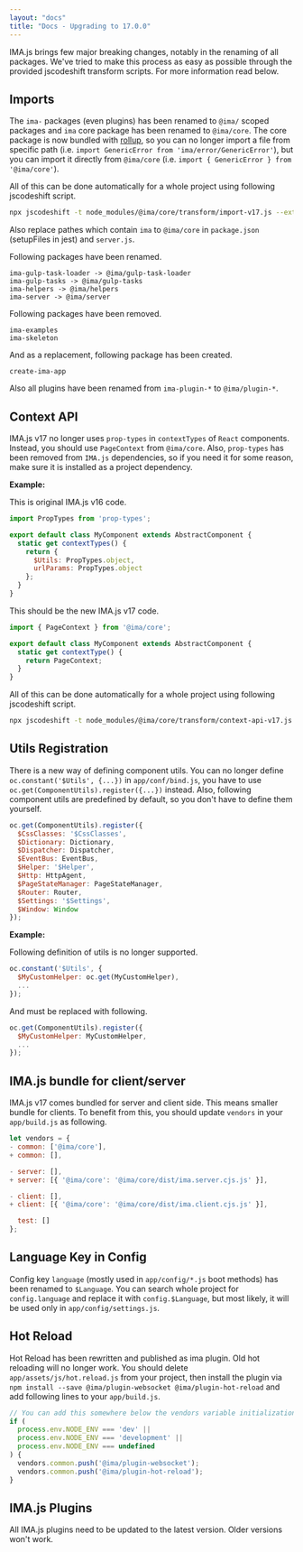 ```yaml
---
layout: "docs"
title: "Docs - Upgrading to 17.0.0"
---
```


IMA.js brings few major breaking changes, notably in the renaming of all packages. We've tried to make this process as easy as possible
through the provided jscodeshift transform scripts. For more information read below.

## Imports
The `ima-` packages (even plugins) has been renamed to `@ima/` scoped packages and `ima` core package has been renamed to `@ima/core`. The core package is now bundled with [rollup](https://rollupjs.org/guide/en/), so you can no longer import a file from specific path (i.e. `import GenericError from 'ima/error/GenericError'`), but you can import it directly from `@ima/core` (i.e. `import { GenericError } from '@ima/core'`).

All of this can be done automatically for a whole project using following jscodeshift script.

```bash
npx jscodeshift -t node_modules/@ima/core/transform/import-v17.js --extensions jsx,js --ignore-config=.gitignore ./
```
Also replace pathes which contain `ima` to `@ima/core` in `package.json` (setupFiles in jest) and `server.js`. 

Following packages have been renamed.
```
ima-gulp-task-loader -> @ima/gulp-task-loader
ima-gulp-tasks -> @ima/gulp-tasks
ima-helpers -> @ima/helpers
ima-server -> @ima/server
```

Following packages have been removed.
```
ima-examples
ima-skeleton
```

And as a replacement, following package has been created.
```
create-ima-app
```

Also all plugins have been renamed from `ima-plugin-*` to `@ima/plugin-*`.

## Context API
IMA.js v17 no longer uses `prop-types` in `contextTypes` of `React` components. Instead, you should use `PageContext` from `@ima/core`. Also, `prop-types` has been removed from `IMA.js` dependencies, so if you need it for some reason, make sure it is installed as a project dependency.

**Example:**

This is original IMA.js v16 code.
```js
import PropTypes from 'prop-types';

export default class MyComponent extends AbstractComponent {
  static get contextTypes() {
    return {
      $Utils: PropTypes.object,
      urlParams: PropTypes.object
    };
  }
}
```

This should be the new IMA.js v17 code.
```js
import { PageContext } from '@ima/core';

export default class MyComponent extends AbstractComponent {
  static get contextType() {
    return PageContext;
  }
}
```

All of this can be done automatically for a whole project using following jscodeshift script.

```bash
npx jscodeshift -t node_modules/@ima/core/transform/context-api-v17.js --extensions jsx,js --ignore-config=.gitignore ./
```

## Utils Registration
There is a new way of defining component utils. You can no longer define `oc.constant('$Utils', {...})` in `app/conf/bind.js`, you have to use `oc.get(ComponentUtils).register({...})` instead. Also, following component utils are predefined by default, so you don't have to define them yourself.

```js
oc.get(ComponentUtils).register({
  $CssClasses: '$CssClasses',
  $Dictionary: Dictionary,
  $Dispatcher: Dispatcher,
  $EventBus: EventBus,
  $Helper: '$Helper',
  $Http: HttpAgent,
  $PageStateManager: PageStateManager,
  $Router: Router,
  $Settings: '$Settings',
  $Window: Window
});
```

**Example:**

Following definition of utils is no longer supported.
```js
oc.constant('$Utils', {
  $MyCustomHelper: oc.get(MyCustomHelper),
  ...
});
```
And must be replaced with following.
```js
oc.get(ComponentUtils).register({
  $MyCustomHelper: MyCustomHelper,
  ...
});
```

## IMA.js bundle for client/server
IMA.js v17 comes bundled for server and client side. This means smaller bundle for clients. To benefit from this, you should update `vendors` in your `app/build.js` as following.

```js
let vendors = {
- common: ['@ima/core'],
+ common: [],

- server: [],
+ server: [{ '@ima/core': '@ima/core/dist/ima.server.cjs.js' }],

- client: [],
+ client: [{ '@ima/core': '@ima/core/dist/ima.client.cjs.js' }],

  test: []
};
```

## Language Key in Config

Config key `language` (mostly used in `app/config/*.js` boot methods) has been renamed to `$Language`. You can search whole project for `config.language` and replace it with `config.$Language`, but most likely, it will be used only in `app/config/settings.js`.

## Hot Reload

Hot Reload has been rewritten and published as ima plugin. Old hot reloading will no longer work. You should delete `app/assets/js/hot.reload.js` from your project, then install the plugin via `npm install --save @ima/plugin-websocket @ima/plugin-hot-reload` and add following lines to your `app/build.js`.

```js
// You can add this somewhere below the vendors variable initialization
if (
  process.env.NODE_ENV === 'dev' ||
  process.env.NODE_ENV === 'development' ||
  process.env.NODE_ENV === undefined
) {
  vendors.common.push('@ima/plugin-websocket');
  vendors.common.push('@ima/plugin-hot-reload');
}
```

## IMA.js Plugins

All IMA.js plugins need to be updated to the latest version. Older versions won't work.
